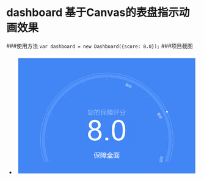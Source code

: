 # dashboard 基于Canvas的表盘指示动画效果
###使用方法
`
var dashboard = new Dashboard({score: 8.0});
`
###项目截图
- ![](https://raw.githubusercontent.com/scofieldfan/dashboard/master/img/screenshot.jpg)
